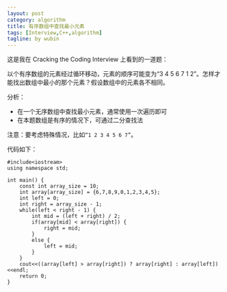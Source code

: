 ```yaml
---
layout: post
category: algorithm
title: 有序数组中查找最小元素
tags: [Interview,C++,algorithm]
tagline: by wubin
---
```


这是我在 Cracking the Coding Interview 上看到的一道题：

以个有序数组的元素经过循环移动，元素的顺序可能变为“3 4 5 6 7 1 2”。怎样才能找出数组中最小的那个元素？假设数组中的元素各不相同。

分析：

* 在一个无序数组中查找最小元素，通常使用一次遍历即可
* 在本题数组是有序的情况下，可通过二分查找法

注意：要考虑特殊情况，比如`“1 2 3 4 5 6 7”`。

代码如下：

	#include<iostream>
	using namespace std;

	int main() {
		const int array_size = 10;
		int array[array_size] = {6,7,8,9,0,1,2,3,4,5};
		int left = 0;
		int right = array_size - 1;
		while(left < right - 1) {
			int mid = (left + right) / 2;
			if(array[mid] < array[right]) {
				right = mid;
			}
			else {
				left = mid;
			}
		}
		cout<<((array[left] > array[right]) ? array[right] : array[left])<<endl;
		return 0;
	}